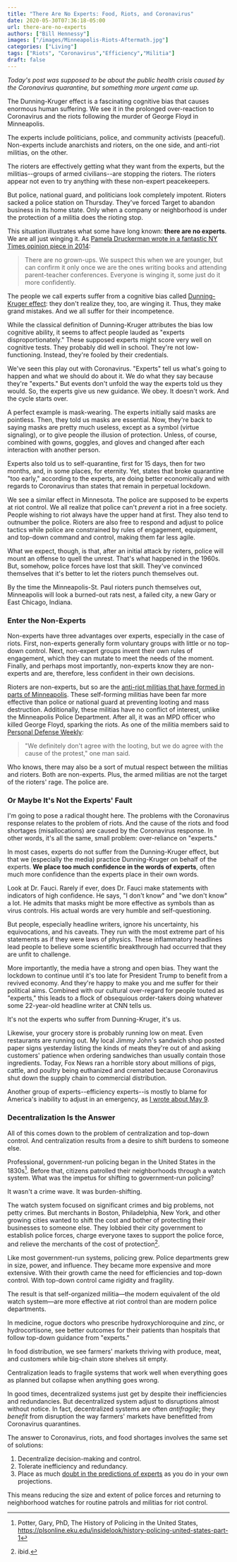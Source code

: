 ```yaml
---
title: "There Are No Experts: Food, Riots, and Coronavirus"
date: 2020-05-30T07:36:18-05:00
url: there-are-no-experts
authors: ["Bill Hennessy"]
images: ["/images/Minneapolis-Riots-Aftermath.jpg"]
categories: ["Living"]
tags: ["Riots", "Coronavirus","Efficiency","Militia"]
draft: false
---
```


*Today's post was supposed to be about the public health crisis caused by the Coronavirus quarantine, but something more urgent came up.*


The Dunning-Kruger effect is a fascinating cognitive bias that causes enormous human suffering. We see it in the prolonged over-reaction to Coronavirus and the riots following the murder of George Floyd in Minneapolis. 

The experts include politicians, police, and community activists (peaceful). Non-experts include anarchists and rioters, on the one side, and anti-riot militias, on the other.

The rioters are effectively getting what they want from the experts, but the militias--groups of armed civilians--are stopping the rioters. The rioters appear not even to try anything with these non-expert peacekeepers. 

But police, national guard, and politicians look completely impotent. Rioters sacked a police station on Thursday. They've forced Target to abandon business in its home state. Only when a company or neighborhood is under the protection of a militia does the rioting stop.

This situation illustrates what some have long known: **there are no experts**. We are all just winging it. As [Pamela Druckerman wrote in a fantastic NY Times opinion piece in 2014](https://www.nytimes.com/2014/03/01/opinion/sunday/what-you-learn-in-your-40s.html):

> There are no grown-ups. We suspect this when we are younger, but can confirm it only once we are the ones writing books and attending parent-teacher conferences. Everyone is winging it, some just do it more confidently.

The people we call experts suffer from a cognitive bias called [Dunning-Kruger effect](https://www.verywellmind.com/an-overview-of-the-dunning-kruger-effect-4160740): they don't realize they, too, are winging it. Thus, they make grand mistakes. And we all suffer for their incompetence.

While the classical definition of Dunning-Kruger attributes the bias low cognitive ability, it seems to affect people lauded as "experts disproportionately." These supposed experts might score very well on cognitive tests. They probably did well in school. They're not low-functioning. Instead, they're fooled by their credentials. 

We've seen this play out with Coronavirus. "Experts" tell us what's going to happen and what we should do about it. We do what they say because they're "experts." But events don't unfold the way the experts told us they would. So, the experts give us new guidance. We obey. It doesn't work. And the cycle starts over. 

A perfect example is mask-wearing. The experts initially said masks are pointless. Then, they told us masks are essential. Now, they're back to saying masks are pretty much useless, except as a symbol (virtue signaling), or to give people the illusion of protection. Unless, of course, combined with gowns, goggles, and gloves and changed after each interaction with another person. 

Experts also told us to self-quarantine, first for 15 days, then for two months, and, in some places, for eternity. Yet, states that broke quarantine "too early," according to the experts, are doing better economically and with regards to Coronavirus than states that remain in perpetual lockdown. 

We see a similar effect in Minnesota. The police are supposed to be experts at riot control. We all realize that police can't *prevent* a riot in a free society. People wishing to riot always have the upper hand at first. They also tend to outnumber the police. Rioters are also free to respond and adjust to police tactics while police are constrained by rules of engagement, equipment, and top-down command and control, making them far less agile. 

What we expect, though, is that, after an initial attack by rioters, police will mount an offense to quell the unrest. That's what happened in the 1960s. But, somehow, police forces have lost that skill. They've convinced themselves that it's better to let the rioters punch themselves out. 

By the time the Minneapolis-St. Paul rioters punch themselves out, Minneapolis will look a burned-out rats nest, a failed city, a new Gary or East Chicago, Indiana. 

### Enter the Non-Experts

Non-experts have three advantages over experts, especially in the case of riots. First, non-experts generally form voluntary groups with little or no top-down control. Next, non-expert groups invent their own rules of engagement, which they can mutate to meet the needs of the moment. Finally, and perhaps most importantly, non-experts know they are non-experts and are, therefore, less confident in their own decisions. 

Rioters are non-experts, but so are the [anti-riot militias that have formed in parts of Minneapolis](https://www.personaldefenseworld.com/2020/05/minneapolis-armed-civilians-rioters/). These self-forming militias have been far more effective than police or national guard at preventing looting and mass destruction. Additionally, these militias have no conflict of interest, unlike the Minneapolis Police Department. After all, it was an MPD officer who killed George Floyd, sparking the riots. As one of the militia members said to [Personal Defense Weekly](https://www.personaldefenseworld.com/2020/05/minneapolis-armed-civilians-rioters/): 

> "We definitely don't agree with the looting, but we do agree with the cause of the protest," one man said. 

Who knows, there may also be a sort of mutual respect between the militias and rioters. Both are non-experts. Plus, the armed militias are not the target of the rioters' rage. The police are. 

### Or Maybe It's Not the Experts' Fault

I'm going to pose a radical thought here. The problems with the Coronavirus response relates to the problem of riots. And the cause of the riots and food shortages (misallocations) are caused by the Coronavirus response. In other words, it's all the same, small problem: over-reliance on "experts." 

In most cases, experts do not suffer from the Dunning-Kruger effect, but that we (especially the media) practice Dunning-Kruger on behalf of the experts. **We place too much confidence in the words of experts**, often much more confidence than the experts place in their own words. 

Look at Dr. Fauci. Rarely if ever, does Dr. Fauci make statements with indicators of high confidence. He says, "I don't know" and "we don't know" a lot. He admits that masks might be more effective as symbols than as virus controls. His actual words are very humble and self-questioning. 

But people, especially headline writers, ignore his uncertainty, his equivocations, and his caveats. They run with the most extreme part of his statements as if they were laws of physics. These inflammatory headlines lead people to believe some scientific breakthrough had occurred that they are unfit to challenge. 

More importantly, the media have a strong and open bias. They want the lockdown to continue until it's too late for President Trump to benefit from a revived economy. And they're happy to make you and me suffer for their political aims. Combined with our cultural over-regard for people touted as "experts," this leads to a flock of obsequious order-takers doing whatever some 22-year-old headline writer at CNN tells us. 

It's not the experts who suffer from Dunning-Kruger, it's us.

Likewise, your grocery store is probably running low on meat. Even restaurants are running out. My local Jimmy John's sandwich shop posted paper signs yesterday listing the kinds of meats they're out of and asking customers' patience when ordering sandwiches than usually contain those ingredients. Today, Fox News ran a horrible story about millions of pigs, cattle, and poultry being euthanized and cremated because Coronavirus shut down the supply chain to commercial distribution. 

Another group of experts--efficiency experts--is mostly to blame for America's inability to adjust in an emergency, as [I wrote about May 9](https://hennessysview.com/how-efficiency-caused-food-shortages/). 

### Decentralization  Is the Answer

All of this comes down to the problem of centralization and top-down control. And centralization results from a desire to shift burdens to someone else. 

Professional, government-run policing began in the United States in the 1830s[^1]. Before that, citizens patrolled their neighborhoods through a watch system. What was the impetus for shifting to government-run policing? 

It wasn't a crime wave. It was burden-shifting. 

The watch system focused on significant crimes and big problems, not petty crimes. But merchants in Boston, Philadelphia, New York, and other growing cities wanted to shift the cost and bother of protecting their businesses to someone else. They lobbied their city government to establish police forces, charge everyone taxes to support the police force, and relieve the merchants of the cost of protection[^2]. 

Like most government-run systems, policing grew. Police departments grew in size, power, and influence. They became more expensive and more extensive. With their growth came the need for efficiencies and top-down control. With top-down control came rigidity and fragility.

The result is that self-organized militia—the modern equivalent of the old watch system—are more effective at riot control than are modern police departments.

In medicine,  rogue doctors who prescribe hydroxychloroquine and zinc, or hydrocortisone, see better outcomes for their patients than hospitals that follow top-down guidance from "experts."

In food distribution, we see farmers' markets thriving with produce, meat, and customers while big-chain store shelves sit empty.

Centralization leads to fragile systems that work well when everything goes as planned but collapse when anything goes wrong. 

In good times, decentralized systems just get by despite their inefficiencies and redundancies. But decentralized system adjust to disruptions almost without notice. In fact, decentralized systems are often *antifragile*; they *benefit* from disruption the way farmers' markets have benefitted from Coronavirus quarantines.

The answer to Coronavirus, riots, and food shortages involves the same set of solutions:

1. Decentralize decision-making and control.
2. Tolerate inefficiency and redundancy.
3. Place as much [doubt in the predictions of experts](https://hennessysview.com/post/2018/how-experts-make-life-worse/) as you do in your own projections. 

This means reducing the size and extent of police forces and returning to neighborhood watches for routine patrols and militias for riot control. 

[^1]: Potter, Gary, PhD, The History of Policing in the United States, https://plsonline.eku.edu/insidelook/history-policing-united-states-part-1
[^2]: ibid.